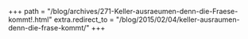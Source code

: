 +++
path = "/blog/archives/271-Keller-ausraeumen-denn-die-Fraese-kommt!.html"
extra.redirect_to = "/blog/2015/02/04/keller-ausraumen-denn-die-frase-kommt/"
+++
